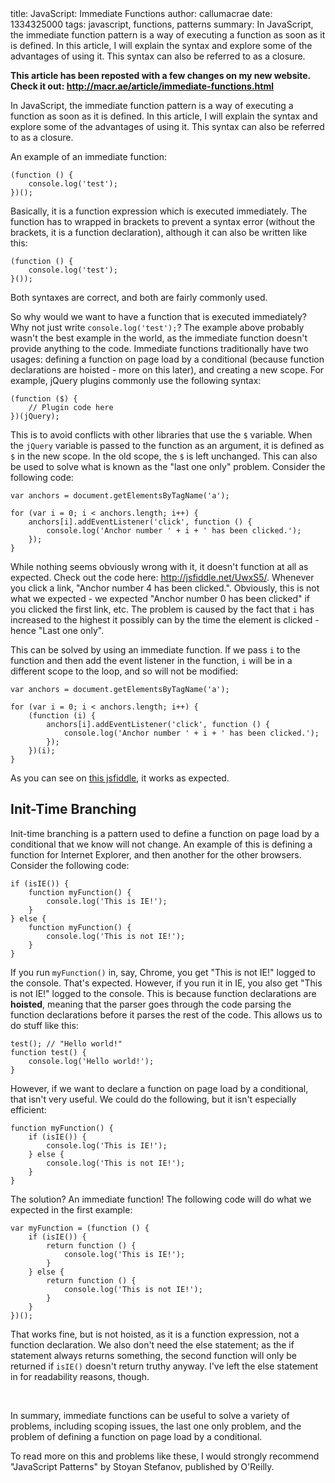 <info>
title: JavaScript: Immediate Functions
author: callumacrae
date: 1334325000
tags: javascript, functions, patterns
summary: In JavaScript, the immediate function pattern is a way of executing a function as soon as it is defined. In this article, I will explain the syntax and explore some of the advantages of using it. This syntax can also be referred to as a closure.
</info>

**This article has been reposted with a few changes on my new website. Check it out: <http://macr.ae/article/immediate-functions.html>**

In JavaScript, the immediate function pattern is a way of executing a function as soon as it is defined. In this article, I will explain the syntax and explore some of the advantages of using it. This syntax can also be referred to as a closure.

An example of an immediate function:

	(function () {
		console.log('test');
	})();

Basically, it is a function expression which is executed immediately. The function has to wrapped in brackets to prevent a syntax error (without the brackets, it is a function declaration), although it can also be written like this:

	(function () {
		console.log('test');
	}());

Both syntaxes are correct, and both are fairly commonly used.

So why would we want to have a function that is executed immediately? Why not just write `console.log('test');`? The example above probably wasn't the best example in the world, as the immediate function doesn't provide anything to the code. Immediate functions traditionally have two usages: defining a function on page load by a conditional (because function declarations are hoisted - more on this later), and creating a new scope. For example, jQuery plugins commonly use the following syntax:

	(function ($) {
		// Plugin code here
	})(jQuery);

This is to avoid conflicts with other libraries that use the `$` variable. When the `jQuery` variable is passed to the function as an argument, it is defined as `$` in the new scope. In the old scope, the `$` is left unchanged. This can also be used to solve what is known as the "last one only" problem. Consider the following code:

	var anchors = document.getElementsByTagName('a');

	for (var i = 0; i < anchors.length; i++) {
		anchors[i].addEventListener('click', function () {
			console.log('Anchor number ' + i + ' has been clicked.');
		});
	}

While nothing seems obviously wrong with it, it doesn't function at all as expected. Check out the code here: <http://jsfiddle.net/UwxS5/>. Whenever you click a link, "Anchor number 4 has been clicked.". Obviously, this is not what we expected - we expected "Anchor number 0 has been clicked" if you clicked the first link, etc. The problem is caused by the fact that `i` has increased to the highest it possibly can by the time the element is clicked - hence "Last one only".

This can be solved by using an immediate function. If we pass `i` to the function and then add the event listener in the function, `i` will be in a different scope to the loop, and so will not be modified:

	var anchors = document.getElementsByTagName('a');

	for (var i = 0; i < anchors.length; i++) {
		(function (i) {
			anchors[i].addEventListener('click', function () {
				console.log('Anchor number ' + i + ' has been clicked.');
			});
		})(i);
	}

As you can see on [this jsfiddle](http://jsfiddle.net/Mmk7B/), it works as expected.

## Init-Time Branching

Init-time branching is a pattern used to define a function on page load by a conditional that we know will not change. An example of this is defining a function for Internet Explorer, and then another for the other browsers. Consider the following code:

	if (isIE()) {
		function myFunction() {
			console.log('This is IE!');
		}
	} else {
		function myFunction() {
			console.log('This is not IE!');
		}
	}

If you run `myFunction()` in, say, Chrome, you get "This is not IE!" logged to the console. That's expected. However, if you run it in IE, you also get "This is not IE!" logged to the console. This is because function declarations are **hoisted**, meaning that the parser goes through the code parsing the function declarations before it parses the rest of the code. This allows us to do stuff like this:

	test(); // "Hello world!"
	function test() {
		console.log('Hello world!');
	}

However, if we want to declare a function on page load by a conditional, that isn't very useful. We could do the following, but it isn't especially efficient:

	function myFunction() {
		if (isIE()) {
			console.log('This is IE!');
		} else {
			console.log('This is not IE!');
		}
	}

The solution? An immediate function! The following code will do what we expected in the first example:

	var myFunction = (function () {
		if (isIE()) {
			return function () {
				console.log('This is IE!');
			}
		} else {
			return function () {
				console.log('This is not IE!');
			}
		}
	})();

That works fine, but is not hoisted, as it is a function expression, not a function declaration. We also don't need the else statement; as the if statement always returns something, the second function will only be returned if `isIE()` doesn't return truthy anyway. I've left the else statement in for readability reasons, though.

<p>&nbsp;</p>

In summary, immediate functions can be useful to solve a variety of problems, including scoping issues, the last one only problem, and the problem of defining a function on page load by a conditional.

To read more on this and problems like these, I would strongly recommend "JavaScript Patterns" by Stoyan Stefanov, published by O'Reilly.
